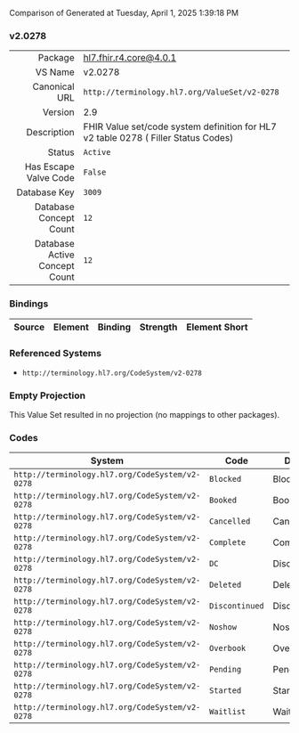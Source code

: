 Comparison of 
Generated at Tuesday, April 1, 2025 1:39:18 PM

### v2.0278

|      |     |
| ---: | --- |
| Package | hl7.fhir.r4.core@4.0.1 |
| VS Name | v2.0278 |
| Canonical URL | `http://terminology.hl7.org/ValueSet/v2-0278` |
| Version | 2.9 |
| Description | FHIR Value set/code system definition for HL7 v2 table 0278 ( Filler Status Codes) |
| Status | `Active` |
| Has Escape Valve Code | `False` |
| Database Key | `3009` |
| Database Concept Count | `12` |
| Database Active Concept Count | `12` |
### Bindings

| Source | Element | Binding | Strength | Element Short |
| ------ | ------- | ------- | -------- | ------------- |

### Referenced Systems

* `http://terminology.hl7.org/CodeSystem/v2-0278`
### Empty Projection

This Value Set resulted in no projection (no mappings to other packages).

### Codes

| System | Code | Display |
| ------ | ---- | ------- |
| `http://terminology.hl7.org/CodeSystem/v2-0278` | `Blocked` | Blocked |
| `http://terminology.hl7.org/CodeSystem/v2-0278` | `Booked` | Booked |
| `http://terminology.hl7.org/CodeSystem/v2-0278` | `Cancelled` | Cancelled |
| `http://terminology.hl7.org/CodeSystem/v2-0278` | `Complete` | Complete |
| `http://terminology.hl7.org/CodeSystem/v2-0278` | `DC` | Discontinued |
| `http://terminology.hl7.org/CodeSystem/v2-0278` | `Deleted` | Deleted |
| `http://terminology.hl7.org/CodeSystem/v2-0278` | `Discontinued` | Discontinued |
| `http://terminology.hl7.org/CodeSystem/v2-0278` | `Noshow` | Noshow |
| `http://terminology.hl7.org/CodeSystem/v2-0278` | `Overbook` | Overbook |
| `http://terminology.hl7.org/CodeSystem/v2-0278` | `Pending` | Pending |
| `http://terminology.hl7.org/CodeSystem/v2-0278` | `Started` | Started |
| `http://terminology.hl7.org/CodeSystem/v2-0278` | `Waitlist` | Waitlist |

